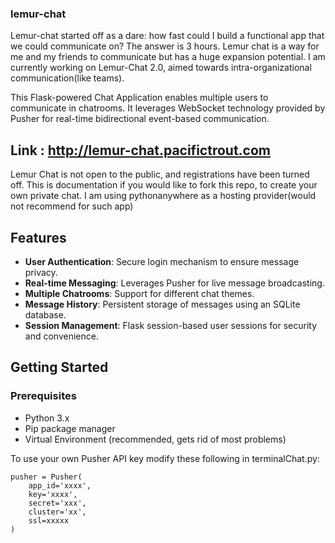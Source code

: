 ### lemur-chat

Lemur-chat started off as a dare: how fast could I build a functional app that we could communicate on? The answer is 3 hours. Lemur chat is a way for me and my friends to communicate but has a huge expansion potential. I am currently working on Lemur-Chat 2.0, aimed towards intra-organizational communication(like teams).

This Flask-powered  Chat Application enables multiple users to communicate in chatrooms. It leverages WebSocket technology provided by Pusher for real-time bidirectional event-based communication. 

## Link : http://lemur-chat.pacifictrout.com

Lemur Chat is not open to the public, and registrations have been turned off. This is documentation if you would like to fork this repo, to create your own private chat. I am using pythonanywhere as a hosting provider(would not recommend for such app)

## Features

- **User Authentication**: Secure login mechanism to ensure message privacy.
- **Real-time Messaging**: Leverages Pusher for live message broadcasting.
- **Multiple Chatrooms**: Support for different chat themes.
- **Message History**: Persistent storage of messages using an SQLite database.
- **Session Management**: Flask session-based user sessions for security and convenience.

## Getting Started

### Prerequisites

- Python 3.x
- Pip package manager
- Virtual Environment (recommended, gets rid of most problems)

To use your own Pusher API key modify these following in terminalChat.py:

```
pusher = Pusher(
    app_id='xxxx',
    key='xxxx',
    secret='xxx',
    cluster='xx',
    ssl=xxxxx
)
```

